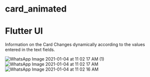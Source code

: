 # card_animated

# Flutter UI

Information on the Card Changes dynamically according to the values entered in the text fields.

![WhatsApp Image 2021-01-04 at 11 02 17 AM (1)](https://user-images.githubusercontent.com/42887995/103504941-e9c85c00-4e7e-11eb-8144-061185400166.jpeg)
![WhatsApp Image 2021-01-04 at 11 02 17 AM](https://user-images.githubusercontent.com/42887995/103504946-eb921f80-4e7e-11eb-96c7-3861cf7e7e02.jpeg)
![WhatsApp Image 2021-01-04 at 11 02 16 AM](https://user-images.githubusercontent.com/42887995/103504949-ed5be300-4e7e-11eb-9383-c20604dbf509.jpeg)

